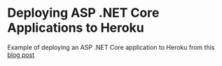 # Deploying ASP .NET Core Applications to Heroku

Example of deploying an ASP .NET Core application to Heroku from this [blog post](https://www.gatkin.dev/posts/deploying-asp-net-core-apps-to-heroku/)
